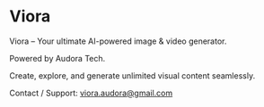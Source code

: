 # Viora

Viora – Your ultimate AI-powered image & video generator.

Powered by Audora Tech.

Create, explore, and generate unlimited visual content seamlessly.

Contact / Support: viora.audora@gmail.com
